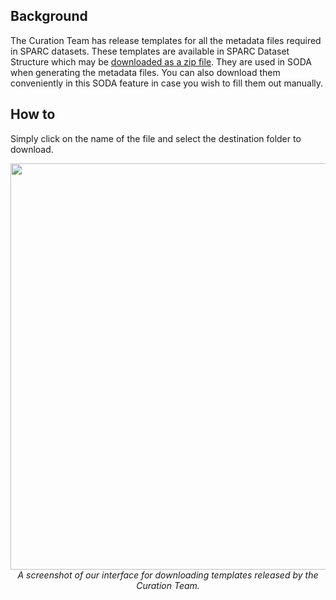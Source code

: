 ## Background
The Curation Team has release templates for all the metadata files required in SPARC datasets. These templates are available in SPARC Dataset Structure which may be [downloaded as a zip file](https://github.com/SciCrunch/sparc-curation/releases/tag/dataset-template-1.2.3). They are used in SODA when generating the metadata files. You can also download them conveniently in this SODA feature in case you wish to fill them out manually. 

## How to

Simply click on the name of the file and select the destination folder to download.

<p align="center">
   <img src="https://github.com/bvhpatel/SODA/blob/master/docs/documentation/Prepare-metadata/Download-templates/download-templates.PNG" width="650">
  <br/> 
  <i> A screenshot of our interface for downloading templates released by the Curation Team. </i>
  </img>
 </p> 